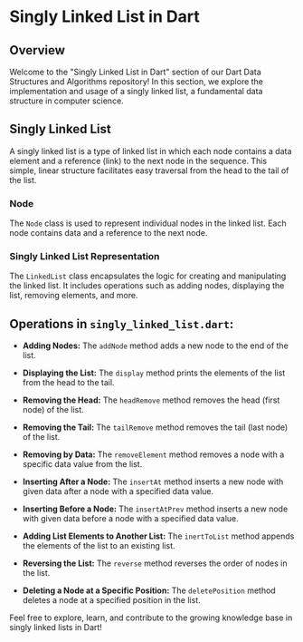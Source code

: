 # Singly Linked List in Dart

## Overview

Welcome to the "Singly Linked List in Dart" section of our Dart Data Structures and Algorithms repository! In this section, we explore the implementation and usage of a singly linked list, a fundamental data structure in computer science.

## Singly Linked List

A singly linked list is a type of linked list in which each node contains a data element and a reference (link) to the next node in the sequence. This simple, linear structure facilitates easy traversal from the head to the tail of the list.

### Node

The `Node` class is used to represent individual nodes in the linked list. Each node contains data and a reference to the next node.

### Singly Linked List Representation

The `LinkedList` class encapsulates the logic for creating and manipulating the linked list. It includes operations such as adding nodes, displaying the list, removing elements, and more.

## Operations in `singly_linked_list.dart`:

- **Adding Nodes:** The `addNode` method adds a new node to the end of the list.

- **Displaying the List:** The `display` method prints the elements of the list from the head to the tail.

- **Removing the Head:** The `headRemove` method removes the head (first node) of the list.

- **Removing the Tail:** The `tailRemove` method removes the tail (last node) of the list.

- **Removing by Data:** The `removeElement` method removes a node with a specific data value from the list.

- **Inserting After a Node:** The `insertAt` method inserts a new node with given data after a node with a specified data value.

- **Inserting Before a Node:** The `insertAtPrev` method inserts a new node with given data before a node with a specified data value.

- **Adding List Elements to Another List:** The `inertToList` method appends the elements of the list to an existing list.

- **Reversing the List:** The `reverse` method reverses the order of nodes in the list.

- **Deleting a Node at a Specific Position:** The `deletePosition` method deletes a node at a specified position in the list.

Feel free to explore, learn, and contribute to the growing knowledge base in singly linked lists in Dart!